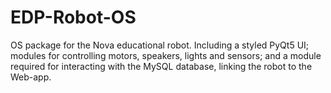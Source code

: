 # EDP-Robot-OS
 OS package for the Nova educational robot. Including a styled PyQt5 UI; modules for controlling motors, speakers, lights and sensors; and a module required for interacting with the MySQL database, linking the robot to the Web-app. 
